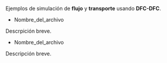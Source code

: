 
Ejemplos de simulación de **flujo** y **transporte** usando **DFC-DFC**.

* Nombre_del_archivo

Descrpición breve.

* Nombre_del_archivo

Descripción breve.
